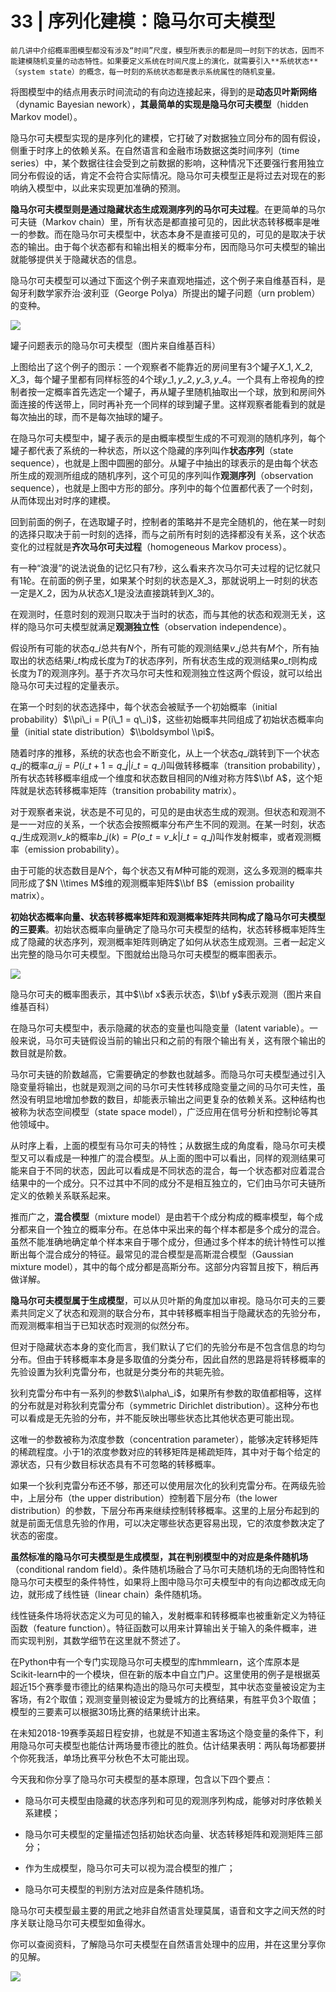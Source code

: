 # 33 | 序列化建模：隐马尔可夫模型

    前几讲中介绍概率图模型都没有涉及“时间”尺度，模型所表示的都是同一时刻下的状态，因而不能建模随机变量的动态特性。如果要定义系统在时间尺度上的演化，就需要引入**系统状态**（system state）的概念，每一时刻的系统状态都是表示系统属性的随机变量。

将图模型中的结点用表示时间流动的有向边连接起来，得到的是**动态贝叶斯网络**（dynamic Bayesian nework），**其最简单的实现是隐马尔可夫模型**（hidden Markov model）。

隐马尔可夫模型实现的是序列化的建模，它打破了对数据独立同分布的固有假设，侧重于时序上的依赖关系。在自然语言和金融市场数据这类时间序列（time series）中，某个数据往往会受到之前数据的影响，这种情况下还要强行套用独立同分布假设的话，肯定不会符合实际情况。隐马尔可夫模型正是将过去对现在的影响纳入模型中，以此来实现更加准确的预测。

**隐马尔可夫模型则是通过隐藏状态生成观测序列的马尔可夫过程**。在更简单的马尔可夫链（Markov chain）里，所有状态是都直接可见的，因此状态转移概率是唯一的参数。而在隐马尔可夫模型中，状态本身不是直接可见的，可见的是取决于状态的输出。由于每个状态都有和输出相关的概率分布，因而隐马尔可夫模型的输出就能够提供关于隐藏状态的信息。

隐马尔可夫模型可以通过下面这个例子来直观地描述，这个例子来自维基百科，是匈牙利数学家乔治·波利亚（George Polya）所提出的罐子问题（urn problem）的变种。

![](https://static001.geekbang.org/resource/image/0f/51/0f4c47cfcddb28cfd888891bdddc4d51.png)

罐子问题表示的隐马尔可夫模型（图片来自维基百科）

上图给出了这个例子的图示：一个观察者不能靠近的房间里有3个罐子$X\_1, X\_2, X\_3$，每个罐子里都有同样标签的4个球$y\_1, y\_2, y\_3, y\_4$。一个具有上帝视角的控制者按一定概率首先选定一个罐子，再从罐子里随机抽取出一个球，放到和房间外面连接的传送带上，同时再补充一个同样的球到罐子里。这样观察者能看到的就是每次抽出的球，而不是每次抽球的罐子。

在隐马尔可夫模型中，罐子表示的是由概率模型生成的不可观测的随机序列，每个罐子都代表了系统的一种状态，所以这个隐藏的序列叫作**状态序列**（state sequence），也就是上图中圆圈的部分。从罐子中抽出的球表示的是由每个状态所生成的观测所组成的随机序列，这个可见的序列叫作**观测序列**（observation sequence），也就是上图中方形的部分。序列中的每个位置都代表了一个时刻，从而体现出对时序的建模。

回到前面的例子，在选取罐子时，控制者的策略并不是完全随机的，他在某一时刻的选择只取决于前一时刻的选择，而与之前所有时刻的选择都没有关系，这个状态变化的过程就是**齐次马尔可夫过程**（homogeneous Markov process）。

有一种“浪漫”的说法说鱼的记忆只有7秒，这么看来齐次马尔可夫过程的记忆就只有1轮。在前面的例子里，如果某个时刻的状态是$X\_3$，那就说明上一时刻的状态一定是$X\_2$，因为从状态$X\_1$是没法直接跳转到$X\_3$的。

在观测时，任意时刻的观测只取决于当时的状态，而与其他的状态和观测无关，这样的隐马尔可夫模型就满足**观测独立性**（observation independence）。

假设所有可能的状态$q\_i$总共有$N$个，所有可能的观测结果$v\_j$总共有$M$个，所有抽取出的状态结果$i\_t$构成长度为$T$的状态序列，所有状态生成的观测结果$o\_t$则构成长度为$T$的观测序列。基于齐次马尔可夫性和观测独立性这两个假设，就可以给出隐马尔可夫过程的定量表示。

在第一个时刻的状态选择中，每个状态会被赋予一个初始概率（initial probability）$\\pi\_i = P(i\_1 = q\_i)$，这些初始概率共同组成了初始状态概率向量（initial state distribution）$\\boldsymbol \\pi$。

随着时序的推移，系统的状态也会不断变化，从上一个状态$q\_i$跳转到下一个状态$q\_j$的概率$a\_{ij} = P(i\_{t + 1} = q\_j | i\_t = q\_i)$叫做转移概率（transition probability），所有状态转移概率组成一个维度和状态数目相同的$N$维对称方阵$\\bf A$，这个矩阵就是状态转移概率矩阵（transition probability matrix）。

对于观察者来说，状态是不可见的，可见的是由状态生成的观测。但状态和观测不是一一对应的关系，一个状态会按照概率分布产生不同的观测。在某一时刻，状态$q\_j$生成观测$v\_k$的概率$b\_j(k) = P(o\_t = v\_k | i\_t = q\_j)$叫作发射概率，或者观测概率（emission probability）。

由于可能的状态数目是$N$个，每个状态又有$M$种可能的观测，这么多观测的概率共同形成了$N \\times M$维的观测概率矩阵$\\bf B$（emission probaility matrix）。

**初始状态概率向量、状态转移概率矩阵和观测概率矩阵共同构成了隐马尔可夫模型的三要素**。初始状态概率向量确定了隐马尔可夫模型的结构，状态转移概率矩阵生成了隐藏的状态序列，观测概率矩阵则确定了如何从状态生成观测。三者一起定义出完整的隐马尔可夫模型。下图就给出隐马尔可夫模型的概率图表示。

![](https://static001.geekbang.org/resource/image/ce/db/cea8105d25c0cc39235eda14f6b618db.png)

隐马尔可夫的概率图表示，其中$\\bf x$表示状态，$\\bf y$表示观测（图片来自维基百科）

在隐马尔可夫模型中，表示隐藏的状态的变量也叫隐变量（latent variable）。一般来说，马尔可夫链假设当前的输出只和之前的有限个输出有关，这有限个输出的数目就是阶数。

马尔可夫链的阶数越高，它需要确定的参数也就越多。而隐马尔可夫模型通过引入隐变量将输出，也就是观测之间的马尔可夫性转移成隐变量之间的马尔可夫性，虽然没有明显地增加参数的数目，却能表示输出之间更复杂的依赖关系。这种结构也被称为状态空间模型（state space model），广泛应用在信号分析和控制论等其他领域中。

从时序上看，上面的模型有马尔可夫的特性；从数据生成的角度看，隐马尔可夫模型又可以看成是一种推广的混合模型。从上面的图中可以看出，同样的观测结果可能来自于不同的状态，因此可以看成是不同状态的混合，每一个状态都对应着混合结果中的一个成分。只不过其中不同的成分不是相互独立的，它们由马尔可夫链所定义的依赖关系联系起来。

推而广之，**混合模型**（mixture model）是由若干个成分构成的概率模型，每个成分都来自一个独立的概率分布。在总体中采出来的每个样本都是多个成分的混合。虽然不能准确地确定单个样本来自于哪个成分，但通过多个样本的统计特性可以推断出每个混合成分的特征。最常见的混合模型是高斯混合模型（Gaussian mixture model），其中的每个成分都是高斯分布。这部分内容暂且按下，稍后再做详解。

**隐马尔可夫模型属于生成模型**，可以从贝叶斯的角度加以审视。隐马尔可夫的三要素共同定义了状态和观测的联合分布，其中转移概率相当于隐藏状态的先验分布，而观测概率相当于已知状态时观测的似然分布。

但对于隐藏状态本身的变化而言，我们默认了它们的先验分布是不包含信息的均匀分布。但由于转移概率本身是多取值的分类分布，因此自然的思路是将转移概率的先验设置为狄利克雷分布，也就是分类分布的共轭先验。

狄利克雷分布中有一系列的参数$\\alpha\_i$，如果所有参数的取值都相等，这样的分布就是对称狄利克雷分布（symmetric Dirichlet distribution）。这种分布也可以看成是无先验的分布，并不能反映出哪些状态比其他状态更可能出现。

这唯一的参数被称为浓度参数（concentration parameter），能够决定转移矩阵的稀疏程度。小于1的浓度参数对应的转移矩阵是稀疏矩阵，其中对于每个给定的源状态，只有少数目标状态具有不可忽略的转移概率。

如果一个狄利克雷分布还不够，那还可以使用层次化的狄利克雷分布。在两级先验中，上层分布（the upper distribution）控制着下层分布（the lower distribution）的参数，下层分布再来继续控制转移概率。这里的上层分布起到的就是前面无信息先验的作用，可以决定哪些状态更容易出现，它的浓度参数决定了状态的密度。

**虽然标准的隐马尔可夫模型是生成模型，其在判别模型中的对应是条件随机场**（conditional random field）。条件随机场融合了马尔可夫随机场的无向图特性和隐马尔可夫模型的条件特性，如果将上图中隐马尔可夫模型中的有向边都改成无向边，就形成了线性链（linear chain）条件随机场。

线性链条件场将状态定义为可见的输入，发射概率和转移概率也被重新定义为特征函数（feature function）。特征函数可以用来计算输出关于输入的条件概率，进而实现判别，其数学细节在这里就不赘述了。

在Python中有一个专门实现隐马尔可夫模型的库hmmlearn，这个库原本是Scikit-learn中的一个模块，但在新的版本中自立门户。这里使用的例子是根据英超近15个赛季曼市德比的结果构造出的隐马尔可夫模型，其中状态变量被设定为主客场，有2个取值；观测变量则被设定为曼城方的比赛结果，有胜平负3个取值；模型的三要素可以根据30场比赛的结果统计出来。

在未知2018-19赛季英超日程安排，也就是不知道主客场这个隐变量的条件下，利用隐马尔可夫模型也能估计两场曼市德比的胜负。估计结果表明：两队每场都要拼个你死我活，单场比赛平分秋色不太可能出现。

今天我和你分享了隐马尔可夫模型的基本原理，包含以下四个要点：

*   隐马尔可夫模型由隐藏的状态序列和可见的观测序列构成，能够对时序依赖关系建模；
    
*   隐马尔可夫模型的定量描述包括初始状态向量、状态转移矩阵和观测矩阵三部分；
    
*   作为生成模型，隐马尔可夫可以视为混合模型的推广；
    
*   隐马尔可夫模型的判别方法对应是条件随机场。
    

隐马尔可夫模型最主要的用武之地非自然语言处理莫属，语音和文字之间天然的时序关联让隐马尔可夫模型如鱼得水。

你可以查阅资料，了解隐马尔可夫模型在自然语言处理中的应用，并在这里分享你的见解。

![](https://static001.geekbang.org/resource/image/d6/5f/d6a7bbe8213c2292b072cd5157d9e45f.jpg)
    